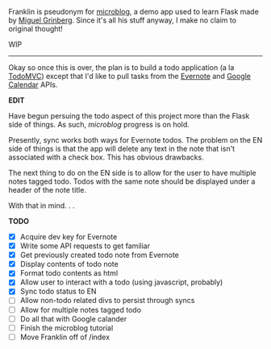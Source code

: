 Franklin is pseudonym for [microblog](http://blog.miguelgrinberg.com/post/the-flask-mega-tutorial-part-i-hello-world/ "Flask Tutorial"), a demo app used to learn Flask made by [Miguel Grinberg](http://blog.miguelgrinberg.com/author/Miguel%20Grinberg). Since it's all his stuff anyway, I make no claim to original thought!

WIP

---

Okay so once this is over, the plan is to build a todo application (a la [TodoMVC](todomvc.com)) except that I'd like to pull tasks from the [Evernote](https://dev.evernote.com/doc/start/python.php) and [Google Calendar](https://developers.google.com/google-apps/calendar/firstapp) APIs.

**EDIT**

Have begun persuing the todo aspect of this project more than the Flask side of things. As such, _microblog_ progress is on hold.

Presently, sync works both ways for Evernote todos. The problem on the EN side of things is that the app will delete any text in the note that isn't associated with a check box. This has obvious drawbacks.

The next thing to do on the EN side is to allow for the user to have multiple notes tagged todo. Todos with the same note should be displayed under a header of the note title.

With that in mind. . .

**TODO**

- [X] Acquire dev key for Evernote
- [X] Write some API requests to get familiar
- [X] Get previously created todo note from Evernote
- [X] Display contents of todo note
- [X] Format todo contents as html
- [X] Allow user to interact with a todo (using javascript, probably)
- [X] Sync todo status to EN
- [ ] Allow non-todo related divs to persist through syncs
- [ ] Allow for multiple notes tagged todo
- [ ] Do all that with Google calander
- [ ] Finish the microblog tutorial
- [ ] Move Franklin off of /index
